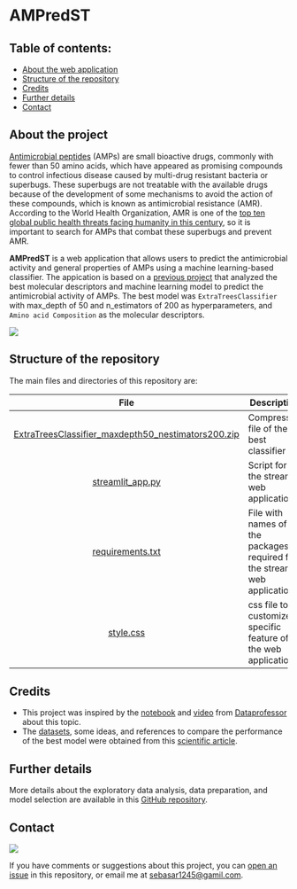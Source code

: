 # **AMPredST**

## **Table of contents:**

- [About the web application](#about-the-webapp)
- [Structure of the repository](#structure-of-the-repository)
- [Credits](#credits)
- [Further details](#details)
- [Contact](#contact)

## **About the project**

[Antimicrobial peptides](https://en.wikipedia.org/wiki/Antimicrobial_peptides) (AMPs) are small bioactive drugs, commonly with fewer than 50 amino acids, which have appeared as promising compounds to control infectious disease caused by multi-drug resistant bacteria or superbugs. These superbugs are not treatable with the available drugs because of the development of some mechanisms to avoid the action of these compounds, which is known as antimicrobial resistance (AMR). According to the World Health Organization, AMR is one of the [top ten global public health threats facing humanity in this century](https://www.who.int/news-room/fact-sheets/detail/antimicrobial-resistance), so it is important to search for AMPs that combat these superbugs and prevent AMR.

**AMPredST** is a web application that allows users to predict the antimicrobial activity and general properties of AMPs using a machine learning-based classifier. The appication is based on a [previous project](https://github.com/sayalaruano/CapstoneProject-MLZoomCamp) that analyzed the best molecular descriptors and machine learning model to predict the antimicrobial activity of AMPs. The best model was `ExtraTreesClassifier` with max_depth of 50 and n_estimators of 200 as hyperparameters, and `Amino acid Composition` as the molecular descriptors.

<a href="https://ampredst.streamlit.app/" title="AMPredST"><img src="https://static.streamlit.io/badges/streamlit_badge_black_white.svg"></a><br>

## **Structure of the repository**

The main files and directories of this repository are:

|File|Description|
|:-:|---|
|[ExtraTreesClassifier_maxdepth50_nestimators200.zip](RandomForest_maxdepth10_nestimators200.zip)|Compressed file of the best classifier|
|[streamlit_app.py](streamlit_app.py)|Script for the streamlit web application|
|[requirements.txt](requirements.txt)|File with names of the packages required for the streamlit web application|
|[style.css](style.css)|css file to customize specific feature of the web application|

## **Credits**

- This project was inspired by the [notebook](https://github.com/dataprofessor/peptide-ml) and [video](https://www.youtube.com/watch?v=0NrFIGLwW0Q&feature=youtu.be) from [Dataprofessor](https://github.com/dataprofessor) about this topic.
- The [datasets](https://biocom-ampdiscover.cicese.mx/dataset), some ideas, and references to compare the performance of the best model were obtained from this [scientific article](https://pubs.acs.org/doi/10.1021/acs.jcim.1c00251).

## **Further details**
More details about the exploratory data analysis, data preparation, and model selection are available in this [GitHub repository](https://github.com/sayalaruano/CapstoneProject-MLZoomCamp).


## **Contact**
[![](https://img.shields.io/twitter/follow/sayalaruano?style=social)](https://twitter.com/sayalaruano)

If you have comments or suggestions about this project, you can [open an issue](https://github.com/sayalaruano/ML_AMPs_prediction_streamlitapp/issues/new) in this repository, or email me at sebasar1245@gamil.com.
